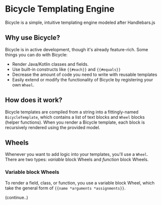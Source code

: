 # Bicycle Templating Engine
Bicycle is a simple, intuitive templating engine modeled after Handlebars.js

## Why use Bicycle?
Bicycle is in active development, though it's already feature-rich. Some things you can do with Bicycle:
- Render Java/Kotlin classes and fields.
- Use built-in constructs like `{{#each}}` and `{{#equals}}`
- Decrease the amount of code you need to write with reusable templates
- Easily extend or modify the functionality of Bicycle by registering your own `Wheel`.

## How does it work?
Bicycle templates are compiled from a string into a fittingly-named `BicycleTemplate`,
which contains a list of text blocks and `Wheel` blocks (helper functions). When you 
render a Bicycle template, each block is recursively rendered using the provided model.

## Wheels
Whenever you want to add logic into your templates, you'll use a `Wheel`. 
There are two types: _variable_ block Wheels and _function_ block Wheels.

### Variable block Wheels
To render a field, class, or function, you use a variable block Wheel, which take the 
general form of `{{name *arguments *assignments}}`.

(continue..)